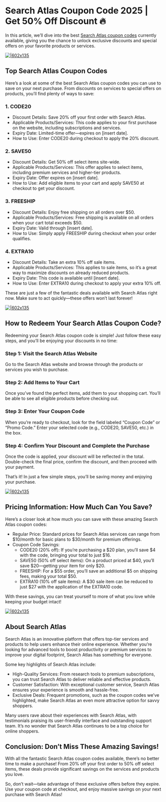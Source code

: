 # Search Atlas Coupon Code 2025 | Get 50% Off Discount 🔥

In this article, we’ll dive into the best [Search Atlas coupon codes](https://dashboard.searchatlas.com/register?fpr=shadow) currently available, giving you the chance to unlock exclusive discounts and special offers on your favorite products or services.

[![|602x135](https://lh7-rt.googleusercontent.com/docsz/AD_4nXdQVrap3B2m3xhgm_r8XG1kArSFAhSJ0Yh69nlsMh4NhHBPlRGJyKGLy6Ga5fj87y54baAmhzfZ-h_15FN1PJbr1GKi-fkVOkO4zSeTaUmn_NG-AUwicMGpz00ZpclUlnksaWMDVg?key=BG5RfXf8Qac6DUXToy9eAwBf)](https://dashboard.searchatlas.com/register?fpr=shadow)

## Top Search Atlas Coupon Codes

Here’s a look at some of the best Search Atlas coupon codes you can use to save on your next purchase. From discounts on services to special offers on products, you’ll find plenty of ways to save:

### 1. CODE20

* Discount Details: Save 20% off your first order with Search Atlas.
* Applicable Products/Services: This code applies to your first purchase on the website, including subscriptions and services.
* Expiry Date: Limited-time offer—expires on [insert date].
* How to Use: Enter CODE20 during checkout to apply the 20% discount.

### 2. SAVE50

* Discount Details: Get 50% off select items site-wide.
* Applicable Products/Services: This offer applies to select items, including premium services and higher-tier products.
* Expiry Date: Offer expires on [insert date].
* How to Use: Add eligible items to your cart and apply SAVE50 at checkout to get your discount.

### 3. FREESHIP

* Discount Details: Enjoy free shipping on all orders over $50.
* Applicable Products/Services: Free shipping is available on all orders when your cart total exceeds $50.
* Expiry Date: Valid through [insert date].
* How to Use: Simply apply FREESHIP during checkout when your order qualifies.

### 4. EXTRA10

* Discount Details: Take an extra 10% off sale items.
* Applicable Products/Services: This applies to sale items, so it’s a great way to maximize discounts on already reduced products.
* Expiry Date: This code is available until [insert date].
* How to Use: Enter EXTRA10 during checkout to apply your extra 10% off.

These are just a few of the fantastic deals available with Search Atlas right now. Make sure to act quickly—these offers won’t last forever!

[![|602x135](https://lh7-rt.googleusercontent.com/docsz/AD_4nXdQVrap3B2m3xhgm_r8XG1kArSFAhSJ0Yh69nlsMh4NhHBPlRGJyKGLy6Ga5fj87y54baAmhzfZ-h_15FN1PJbr1GKi-fkVOkO4zSeTaUmn_NG-AUwicMGpz00ZpclUlnksaWMDVg?key=BG5RfXf8Qac6DUXToy9eAwBf)](https://dashboard.searchatlas.com/register?fpr=shadow)

## How to Redeem Your Search Atlas Coupon Code?

Redeeming your Search Atlas coupon code is simple! Just follow these easy steps, and you’ll be enjoying your discounts in no time:

### Step 1: Visit the Search Atlas Website

Go to the Search Atlas website and browse through the products or services you wish to purchase.

### Step 2: Add Items to Your Cart

Once you’ve found the perfect items, add them to your shopping cart. You’ll be able to see all eligible products before checking out.

### Step 3: Enter Your Coupon Code

When you’re ready to checkout, look for the field labeled “Coupon Code” or “Promo Code.” Enter your selected code (e.g., CODE20, SAVE50, etc.) in the box.

### Step 4: Confirm Your Discount and Complete the Purchase

Once the code is applied, your discount will be reflected in the total. Double-check the final price, confirm the discount, and then proceed with your payment.

That’s it! In just a few simple steps, you’ll be saving money and enjoying your purchase.

[![|602x135](https://lh7-rt.googleusercontent.com/docsz/AD_4nXdQVrap3B2m3xhgm_r8XG1kArSFAhSJ0Yh69nlsMh4NhHBPlRGJyKGLy6Ga5fj87y54baAmhzfZ-h_15FN1PJbr1GKi-fkVOkO4zSeTaUmn_NG-AUwicMGpz00ZpclUlnksaWMDVg?key=BG5RfXf8Qac6DUXToy9eAwBf)](https://dashboard.searchatlas.com/register?fpr=shadow)

## Pricing Information: How Much Can You Save?

Here’s a closer look at how much you can save with these amazing Search Atlas coupon codes:

* Regular Price: Standard prices for Search Atlas services can range from $10/month for basic plans to $30/month for premium offerings.
* Coupon Code Savings:
  * CODE20 (20% off): If you’re purchasing a $20 plan, you’ll save $4 with the code, bringing your total to just $16.
  * SAVE50 (50% off select items): On a product priced at $40, you’ll save $20—getting your item for only $20.
  * FREESHIP: For a $55 order, you’ll save an additional $5 on shipping fees, making your total $50.
  * EXTRA10 (10% off sale items): A $30 sale item can be reduced to just $27 with the application of the EXTRA10 code.

With these savings, you can treat yourself to more of what you love while keeping your budget intact!

[![|602x135](https://lh7-rt.googleusercontent.com/docsz/AD_4nXdQVrap3B2m3xhgm_r8XG1kArSFAhSJ0Yh69nlsMh4NhHBPlRGJyKGLy6Ga5fj87y54baAmhzfZ-h_15FN1PJbr1GKi-fkVOkO4zSeTaUmn_NG-AUwicMGpz00ZpclUlnksaWMDVg?key=BG5RfXf8Qac6DUXToy9eAwBf)](https://dashboard.searchatlas.com/register?fpr=shadow)

## About Search Atlas

Search Atlas is an innovative platform that offers top-tier services and products to help users enhance their online experience. Whether you’re looking for advanced tools to boost productivity or premium services to improve your digital footprint, Search Atlas has something for everyone.

Some key highlights of Search Atlas include:

* High-Quality Services: From research tools to premium subscriptions, you can trust Search Atlas to deliver reliable and effective products.
* Customer Satisfaction: With exceptional customer service, Search Atlas ensures your experience is smooth and hassle-free.
* Exclusive Deals: Frequent promotions, such as the coupon codes we’ve highlighted, make Search Atlas an even more attractive option for savvy shoppers.

Many users rave about their experiences with Search Atlas, with testimonials praising its user-friendly interface and outstanding support team. It’s no wonder that Search Atlas continues to be a top choice for online shoppers.

## Conclusion: Don’t Miss These Amazing Savings!

With all the fantastic Search Atlas coupon codes available, there’s no better time to make a purchase! From 20% off your first order to 50% off select items, these deals provide significant savings on the services and products you love.

So, don’t wait—take advantage of these exclusive offers before they expire. Use your coupon code at checkout, and enjoy massive savings on your next purchase with Search Atlas!
